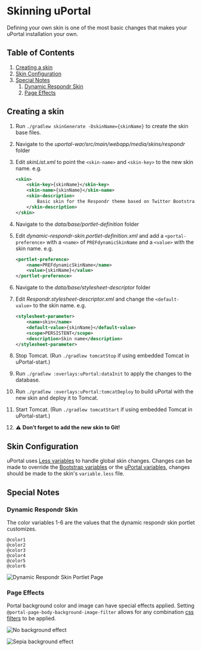 # Skinning uPortal

Defining your own skin is one of the most basic changes that makes your uPortal installation your own.

## Table of Contents

1.  [Creating a skin](#creating-a-skin)
2.  [Skin Configuration](#skin-configuration)
3.  [Special Notes](#special-notes)
    1.  [Dynamic Respondr Skin](#dynamic-respondr-skin)
    2.  [Page Effects](#page-effects)

## Creating a skin

1.  Run `./gradlew skinGenerate -DskinName={skinName}` to create the skin base files.
2.  Navigate to the *uportal-war/src/main/webapp/media/skins/respondr* folder
3.  Edit *skinList.xml* to point the `<skin-name>` and `<skin-key>` to the new skin name. e.g.

    ``` xml
    <skin>
        <skin-key>{skinName}</skin-key>
        <skin-name>{skinName}</skin-name>
        <skin-description>
            Basic skin for the Respondr theme based on Twitter Bootstrap and Responsive Design
        </skin-description>
    </skin>
    ```

4.  Navigate to the *data/base/portlet-definition* folder
5.  Edit *dynamic-respondr-skin.portlet-definition.xml* and add a `<portal-preference>` with a `<name>` of `PREFdynamicSkinName` and a `<value>` with the skin name. e.g.

    ``` xml
    <portlet-preference>
        <name>PREFdynamicSkinName</name>
        <value>{skinName}</value>
    </portlet-preference>
    ```

6.  Navigate to the *data/base/stylesheet-descriptor* folder
7.  Edit *Respondr.stylesheet-descriptor.xml* and change the `<default-value>` to the skin name. e.g.

    ``` xml
    <stylesheet-parameter>
        <name>skin</name>
        <default-value>{skinName}</default-value>
        <scope>PERSISTENT</scope>
        <description>Skin name</description>
    </stylesheet-parameter>
    ```

8.  Stop Tomcat. (Run `./gradlew tomcatStop` if using embedded Tomcat in uPortal-start.)
9.  Run `./gradlew :overlays:uPortal:dataInit` to apply the changes to the database.
10. Run `./gradlew :overlays:uPortal:tomcatDeploy` to build uPortal with the new skin and deploy it to Tomcat.
11. Start Tomcat. (Run `./gradlew tomcatStart` if using embedded Tomcat in uPortal-start.)
12. :warning: **Don’t forget to add the new skin to Git!**

## Skin Configuration

uPortal uses [Less variables](http://lesscss.org/features/#variables-feature) to handle global skin changes.
Changes can be made to override the [Bootstrap variables](/uportal-war/src/main/webapp/media/skins/respondr/common/bootstrap/variables.less) or the [uPortal variables](/uportal-war/src/main/webapp/media/skins/respondr/defaultSkin/less/variables.less), changes should be made to the skin's `variable.less` file.

## Special Notes

### Dynamic Respondr Skin

The color variables 1-6 are the values that the dynamic respondr skin portlet customizes.

``` less
@color1
@color2
@color3
@color4
@color5
@color6
```

![Dynamic Respondr Skin Portlet Page](images/dynamic-respondr-skin.png)

### Page Effects

Portal background color and image can have special effects applied.
Setting `@portal-page-body-background-image-filter` allows for any combination [css filters](https://developer.mozilla.org/en-US/docs/Web/CSS/filter) to be applied.

![No background effect](images/background-filter-none.png)

![Sepia background effect](images/background-filter-sepia.png)

